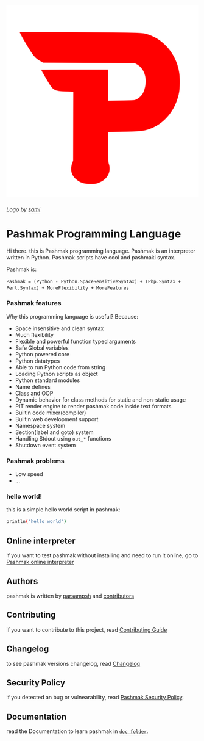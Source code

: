 <img src="/logo.svg" />

###### Logo by [sami](https://github.com/sami2020pro)

# Pashmak Programming Language
Hi there. this is Pashmak programming language. Pashmak is an interpreter written in Python.
Pashmak scripts have cool and pashmaki syntax.

Pashmak is:

`Pashmak = (Python - Python.SpaceSensitiveSyntax) + (Php.Syntax + Perl.Syntax) + MoreFlexibility + MoreFeatures`

### Pashmak features
Why this programming language is useful? Because:

- Space insensitive and clean syntax
- Much flexibility
- Flexible and powerful function typed arguments
- Safe Global variables
- Python powered core
- Python datatypes
- Able to run Python code from string
- Loading Python scripts as object
- Python standard modules
- Name defines
- Class and OOP
- Dynamic behavior for class methods for static and non-static usage
- PIT render engine to render pashmak code inside text formats
- Builtin code mixer(compiler)
- Builtin web development support
- Namespace system
- Section(label and goto) system
- Handling Stdout using `out_*` functions
- Shutdown event system

### Pashmak problems

- Low speed
- ...

### hello world!
this is a simple hello world script in pashmak:

```bash
println('hello world')
```

## Online interpreter
if you want to test pashmak without installing and need to run it online, go to [Pashmak online interpreter](https://pashmak-parsampsh.fandogh.cloud/)

## Authors
pashmak is written by [parsampsh](https://github.com/parsampsh) and [contributors](https://github.com/pashmaklang/pashmak/graphs/contributors)

## Contributing
if you want to contribute to this project, read [Contributing Guide](CONTRIBUTING.md)

## Changelog
to see pashmak versions changelog, read [Changelog](CHANGELOG.md)

## Security Policy
if you detected an bug or vulnearability, read [Pashmak Security Policy](/SECURITY.md).

## Documentation
read the Documentation to learn pashmak in [`doc folder`](/doc).
